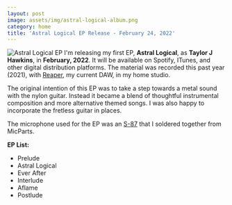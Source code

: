 ```yaml
---
layout: post
image: assets/img/astral-logical-album.png
category: home
title: 'Astral Logical EP Release - February 24, 2022'
---
```

![Astral Logical EP]({{taylorjhawkins.com}}/assets/img/astral-logical-album.png)
I'm releasing my first EP, **Astral Logical**, as **Taylor J Hawkins**, in **February, 2022**. 
It will be available on Spotify, ITunes, and other digital distribution platforms. 
The material was recorded this past year (2021), with [Reaper](https://www.reaper.fm/), my current DAW, in my home studio.

The original intention of this EP was to take a step towards a metal sound with the nylon guitar. Instead it became a blend of thoughtful instrumental composition and more alternative themed songs. I was also happy to incorporate the fretless guitar in places.

The microphone used for the EP was an [S-87](https://microphone-parts.com/collections/microphone-kits/products/s87-microphone-kit) that I soldered together from MicParts. 

**EP List:**  
- Prelude
- Astral Logical
- Ever After
- Interlude
- Aflame
- Postlude
